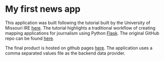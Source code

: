 My first news app
=================

This application was built following the tutorial built by the University of Missouri IRE [here](http://first-news-app.readthedocs.org/en/latest/#).  The tutorial highlights a traditional workflow of creating mapping applications for journalism using Python [Flask](http://flask.pocoo.org/).  The original GitHub repo can be found [here](https://github.com/ireapps/first-news-app/blob/master/docs/index.rst).

The final product is hosted on github pages [here](http://tannerjt.github.io/first-news-app/build/).  The application uses a comma separated values file as the backend data provider.

